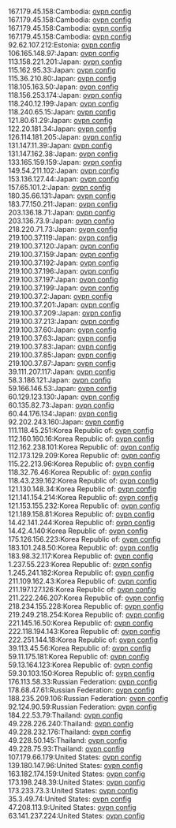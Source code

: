 167.179.45.158:Cambodia: [ovpn config](vpn/167_179_45_158.ovpn)  
167.179.45.158:Cambodia: [ovpn config](vpn/167_179_45_158.ovpn)  
167.179.45.158:Cambodia: [ovpn config](vpn/167_179_45_158.ovpn)  
167.179.45.158:Cambodia: [ovpn config](vpn/167_179_45_158.ovpn)  
92.62.107.212:Estonia: [ovpn config](vpn/92_62_107_212.ovpn)  
106.165.148.97:Japan: [ovpn config](vpn/106_165_148_97.ovpn)  
113.158.221.201:Japan: [ovpn config](vpn/113_158_221_201.ovpn)  
115.162.95.33:Japan: [ovpn config](vpn/115_162_95_33.ovpn)  
115.36.210.80:Japan: [ovpn config](vpn/115_36_210_80.ovpn)  
118.105.163.50:Japan: [ovpn config](vpn/118_105_163_50.ovpn)  
118.156.253.174:Japan: [ovpn config](vpn/118_156_253_174.ovpn)  
118.240.12.199:Japan: [ovpn config](vpn/118_240_12_199.ovpn)  
118.240.65.15:Japan: [ovpn config](vpn/118_240_65_15.ovpn)  
121.80.61.29:Japan: [ovpn config](vpn/121_80_61_29.ovpn)  
122.20.181.34:Japan: [ovpn config](vpn/122_20_181_34.ovpn)  
126.114.181.205:Japan: [ovpn config](vpn/126_114_181_205.ovpn)  
131.147.11.39:Japan: [ovpn config](vpn/131_147_11_39.ovpn)  
131.147.162.38:Japan: [ovpn config](vpn/131_147_162_38.ovpn)  
133.165.159.159:Japan: [ovpn config](vpn/133_165_159_159.ovpn)  
149.54.211.102:Japan: [ovpn config](vpn/149_54_211_102.ovpn)  
153.136.127.44:Japan: [ovpn config](vpn/153_136_127_44.ovpn)  
157.65.101.2:Japan: [ovpn config](vpn/157_65_101_2.ovpn)  
180.35.66.131:Japan: [ovpn config](vpn/180_35_66_131.ovpn)  
183.77.150.211:Japan: [ovpn config](vpn/183_77_150_211.ovpn)  
203.136.18.71:Japan: [ovpn config](vpn/203_136_18_71.ovpn)  
203.136.73.9:Japan: [ovpn config](vpn/203_136_73_9.ovpn)  
218.220.71.73:Japan: [ovpn config](vpn/218_220_71_73.ovpn)  
219.100.37.119:Japan: [ovpn config](vpn/219_100_37_119.ovpn)  
219.100.37.120:Japan: [ovpn config](vpn/219_100_37_120.ovpn)  
219.100.37.159:Japan: [ovpn config](vpn/219_100_37_159.ovpn)  
219.100.37.192:Japan: [ovpn config](vpn/219_100_37_192.ovpn)  
219.100.37.196:Japan: [ovpn config](vpn/219_100_37_196.ovpn)  
219.100.37.197:Japan: [ovpn config](vpn/219_100_37_197.ovpn)  
219.100.37.199:Japan: [ovpn config](vpn/219_100_37_199.ovpn)  
219.100.37.2:Japan: [ovpn config](vpn/219_100_37_2.ovpn)  
219.100.37.201:Japan: [ovpn config](vpn/219_100_37_201.ovpn)  
219.100.37.209:Japan: [ovpn config](vpn/219_100_37_209.ovpn)  
219.100.37.213:Japan: [ovpn config](vpn/219_100_37_213.ovpn)  
219.100.37.60:Japan: [ovpn config](vpn/219_100_37_60.ovpn)  
219.100.37.63:Japan: [ovpn config](vpn/219_100_37_63.ovpn)  
219.100.37.83:Japan: [ovpn config](vpn/219_100_37_83.ovpn)  
219.100.37.85:Japan: [ovpn config](vpn/219_100_37_85.ovpn)  
219.100.37.87:Japan: [ovpn config](vpn/219_100_37_87.ovpn)  
39.111.207.117:Japan: [ovpn config](vpn/39_111_207_117.ovpn)  
58.3.186.121:Japan: [ovpn config](vpn/58_3_186_121.ovpn)  
59.166.146.53:Japan: [ovpn config](vpn/59_166_146_53.ovpn)  
60.129.123.130:Japan: [ovpn config](vpn/60_129_123_130.ovpn)  
60.135.82.73:Japan: [ovpn config](vpn/60_135_82_73.ovpn)  
60.44.176.134:Japan: [ovpn config](vpn/60_44_176_134.ovpn)  
92.202.243.160:Japan: [ovpn config](vpn/92_202_243_160.ovpn)  
111.118.45.251:Korea Republic of: [ovpn config](vpn/111_118_45_251.ovpn)  
112.160.160.16:Korea Republic of: [ovpn config](vpn/112_160_160_16.ovpn)  
112.162.238.101:Korea Republic of: [ovpn config](vpn/112_162_238_101.ovpn)  
112.173.129.209:Korea Republic of: [ovpn config](vpn/112_173_129_209.ovpn)  
115.22.213.96:Korea Republic of: [ovpn config](vpn/115_22_213_96.ovpn)  
118.32.76.46:Korea Republic of: [ovpn config](vpn/118_32_76_46.ovpn)  
118.43.239.162:Korea Republic of: [ovpn config](vpn/118_43_239_162.ovpn)  
121.130.148.34:Korea Republic of: [ovpn config](vpn/121_130_148_34.ovpn)  
121.141.154.214:Korea Republic of: [ovpn config](vpn/121_141_154_214.ovpn)  
121.153.155.232:Korea Republic of: [ovpn config](vpn/121_153_155_232.ovpn)  
121.189.158.81:Korea Republic of: [ovpn config](vpn/121_189_158_81.ovpn)  
14.42.141.244:Korea Republic of: [ovpn config](vpn/14_42_141_244.ovpn)  
14.42.4.140:Korea Republic of: [ovpn config](vpn/14_42_4_140.ovpn)  
175.126.156.223:Korea Republic of: [ovpn config](vpn/175_126_156_223.ovpn)  
183.101.248.50:Korea Republic of: [ovpn config](vpn/183_101_248_50.ovpn)  
183.98.32.117:Korea Republic of: [ovpn config](vpn/183_98_32_117.ovpn)  
1.237.55.223:Korea Republic of: [ovpn config](vpn/1_237_55_223.ovpn)  
1.245.241.182:Korea Republic of: [ovpn config](vpn/1_245_241_182.ovpn)  
211.109.162.43:Korea Republic of: [ovpn config](vpn/211_109_162_43.ovpn)  
211.197.127.126:Korea Republic of: [ovpn config](vpn/211_197_127_126.ovpn)  
211.222.246.207:Korea Republic of: [ovpn config](vpn/211_222_246_207.ovpn)  
218.234.155.228:Korea Republic of: [ovpn config](vpn/218_234_155_228.ovpn)  
219.249.218.254:Korea Republic of: [ovpn config](vpn/219_249_218_254.ovpn)  
221.145.16.50:Korea Republic of: [ovpn config](vpn/221_145_16_50.ovpn)  
222.118.194.143:Korea Republic of: [ovpn config](vpn/222_118_194_143.ovpn)  
222.251.144.18:Korea Republic of: [ovpn config](vpn/222_251_144_18.ovpn)  
39.113.45.56:Korea Republic of: [ovpn config](vpn/39_113_45_56.ovpn)  
59.11.175.181:Korea Republic of: [ovpn config](vpn/59_11_175_181.ovpn)  
59.13.164.123:Korea Republic of: [ovpn config](vpn/59_13_164_123.ovpn)  
59.30.103.150:Korea Republic of: [ovpn config](vpn/59_30_103_150.ovpn)  
176.113.58.33:Russian Federation: [ovpn config](vpn/176_113_58_33.ovpn)  
178.68.47.61:Russian Federation: [ovpn config](vpn/178_68_47_61.ovpn)  
188.235.209.106:Russian Federation: [ovpn config](vpn/188_235_209_106.ovpn)  
92.124.90.59:Russian Federation: [ovpn config](vpn/92_124_90_59.ovpn)  
184.22.53.79:Thailand: [ovpn config](vpn/184_22_53_79.ovpn)  
49.228.226.240:Thailand: [ovpn config](vpn/49_228_226_240.ovpn)  
49.228.232.176:Thailand: [ovpn config](vpn/49_228_232_176.ovpn)  
49.228.50.145:Thailand: [ovpn config](vpn/49_228_50_145.ovpn)  
49.228.75.93:Thailand: [ovpn config](vpn/49_228_75_93.ovpn)  
107.179.66.179:United States: [ovpn config](vpn/107_179_66_179.ovpn)  
139.180.147.96:United States: [ovpn config](vpn/139_180_147_96.ovpn)  
163.182.174.159:United States: [ovpn config](vpn/163_182_174_159.ovpn)  
173.198.248.39:United States: [ovpn config](vpn/173_198_248_39.ovpn)  
173.233.73.3:United States: [ovpn config](vpn/173_233_73_3.ovpn)  
35.3.49.74:United States: [ovpn config](vpn/35_3_49_74.ovpn)  
47.208.113.9:United States: [ovpn config](vpn/47_208_113_9.ovpn)  
63.141.237.224:United States: [ovpn config](vpn/63_141_237_224.ovpn)  
